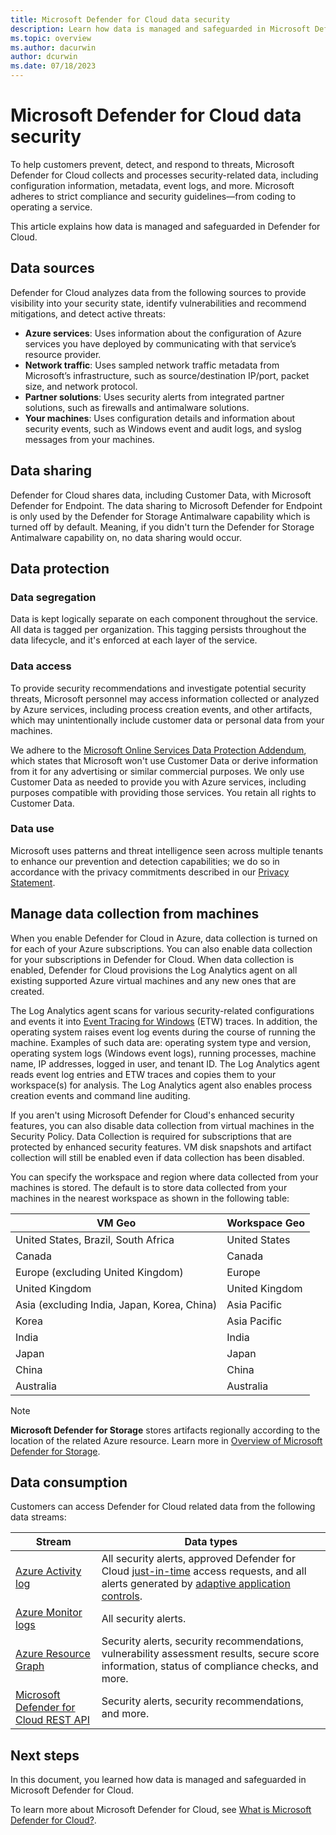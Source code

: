 ```yaml
---
title: Microsoft Defender for Cloud data security
description: Learn how data is managed and safeguarded in Microsoft Defender for Cloud.
ms.topic: overview
ms.author: dacurwin
author: dcurwin
ms.date: 07/18/2023
---
```

# Microsoft Defender for Cloud data security

To help customers prevent, detect, and respond to threats, Microsoft Defender for Cloud collects and processes security-related data, including configuration information, metadata, event logs, and more. Microsoft adheres to strict compliance and security guidelines—from coding to operating a service.

This article explains how data is managed and safeguarded in Defender for Cloud.

## Data sources
Defender for Cloud analyzes data from the following sources to provide visibility into your security state, identify vulnerabilities and recommend mitigations, and detect active threats:

- **Azure services**: Uses information about the configuration of Azure services you have deployed by communicating with that service’s resource provider.
- **Network traffic**: Uses sampled network traffic metadata from Microsoft’s infrastructure, such as source/destination IP/port, packet size, and network protocol.
- **Partner solutions**: Uses security alerts from integrated partner solutions, such as firewalls and antimalware solutions.
- **Your machines**: Uses configuration details and information about security events, such as Windows event and audit logs, and syslog messages from your machines.

## Data sharing

Defender for Cloud shares data, including Customer Data, with Microsoft Defender for Endpoint. The data sharing to Microsoft Defender for Endpoint is only used by the Defender for Storage Antimalware capability which is turned off by default. Meaning, if you didn't turn the Defender for Storage Antimalware capability on, no data sharing would occur.

## Data protection

### Data segregation
Data is kept logically separate on each component throughout the service. All data is tagged per organization. This tagging persists throughout the data lifecycle, and it's enforced at each layer of the service.

### Data access
To provide security recommendations and investigate potential security threats, Microsoft personnel may access information collected or analyzed by Azure services, including process creation events, and other artifacts, which may unintentionally include customer data or personal data from your machines. 

We adhere to the [Microsoft Online Services Data Protection Addendum](https://www.microsoftvolumelicensing.com/Downloader.aspx?DocumentId=17880), which states that Microsoft won't use Customer Data or derive information from it for any advertising or similar commercial purposes. We only use Customer Data as needed to provide you with Azure services, including purposes compatible with providing those services. You retain all rights to Customer Data.

### Data use
Microsoft uses patterns and threat intelligence seen across multiple tenants to enhance our prevention and detection capabilities; we do so in accordance with the privacy commitments described in our [Privacy Statement](https://privacy.microsoft.com/privacystatement).

## Manage data collection from machines
When you enable Defender for Cloud in Azure, data collection is turned on for each of your Azure subscriptions. You can also enable data collection for your subscriptions in Defender for Cloud. When data collection is enabled, Defender for Cloud provisions the Log Analytics agent on all existing supported Azure virtual machines and any new ones that are created.

The Log Analytics agent scans for various security-related configurations and events it into [Event Tracing for Windows](/windows/win32/etw/event-tracing-portal) (ETW) traces. In addition, the operating system raises event log events during the course of running the machine. Examples of such data are: operating system type and version, operating system logs (Windows event logs), running processes, machine name, IP addresses, logged in user, and tenant ID. The Log Analytics agent reads event log entries and ETW traces and copies them to your workspace(s) for analysis. The Log Analytics agent also enables process creation events and command line auditing.

If you aren't using Microsoft Defender for Cloud's enhanced security features, you can also disable data collection from virtual machines in the Security Policy. Data Collection is required for subscriptions that are protected by enhanced security features. VM disk snapshots and artifact collection will still be enabled even if data collection has been disabled.

You can specify the workspace and region where data collected from your machines is stored. The default is to store data collected from your machines in the nearest workspace as shown in the following table:

| VM Geo                                      | Workspace Geo  |
|---------------------------------------------|----------------|
| United States, Brazil, South Africa         | United States  |
| Canada                                      | Canada         |
| Europe (excluding United Kingdom)           | Europe         |
| United Kingdom                              | United Kingdom |
| Asia (excluding India, Japan, Korea, China) | Asia Pacific   |
| Korea                                       | Asia Pacific   |
| India                                       | India          |
| Japan                                       | Japan          |
| China                                       | China          |
| Australia                                   | Australia      |


> [!NOTE]
> **Microsoft Defender for Storage** stores artifacts regionally according to the location of the related Azure resource. Learn more in [Overview of Microsoft Defender for Storage](defender-for-storage-introduction.md).


## Data consumption
Customers can access Defender for Cloud related data from the following data streams:

| Stream                                                                                | Data types                                                                                                                                                                                                          |
|---------------------------------------------------------------------------------------|---------------------------------------------------------------------------------------------------------------------------------------------------------------------------------------------------------------------|
| [Azure Activity log](../azure-monitor/essentials/activity-log.md)                       | All security alerts, approved Defender for Cloud [just-in-time](just-in-time-access-usage.md) access requests, and all alerts generated by [adaptive application controls](adaptive-application-controls.md).|
| [Azure Monitor logs](../azure-monitor/data-platform.md)                      | All security alerts.                                                                                                                                                                                                |
| [Azure Resource Graph](../governance/resource-graph/overview.md)                      | Security alerts, security recommendations, vulnerability assessment results, secure score information, status of compliance checks, and more.                                                                       |
| [Microsoft Defender for Cloud REST API](/rest/api/defenderforcloud/) | Security alerts, security recommendations, and more.                                                                                                                                                                |


## Next steps

In this document, you learned how data is managed and safeguarded in Microsoft Defender for Cloud. 

To learn more about Microsoft Defender for Cloud, see [What is Microsoft Defender for Cloud?](defender-for-cloud-introduction.md).
